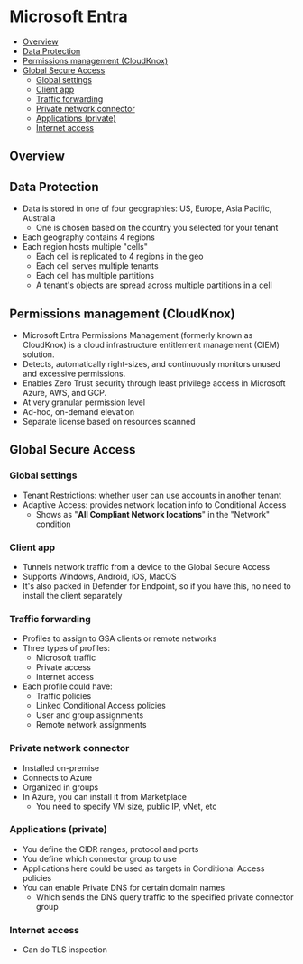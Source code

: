 # Microsoft Entra

- [Overview](#overview)
- [Data Protection](#data-protection)
- [Permissions management (CloudKnox)](#permissions-management-cloudknox)
- [Global Secure Access](#global-secure-access)
  - [Global settings](#global-settings)
  - [Client app](#client-app)
  - [Traffic forwarding](#traffic-forwarding)
  - [Private network connector](#private-network-connector)
  - [Applications (private)](#applications-private)
  - [Internet access](#internet-access)


## Overview


## Data Protection

- Data is stored in one of four geographies: US, Europe, Asia Pacific, Australia
  - One is chosen based on the country you selected for your tenant
- Each geography contains 4 regions
- Each region hosts multiple "cells"
  - Each cell is replicated to 4 regions in the geo
  - Each cell serves multiple tenants
  - Each cell has multiple partitions
  - A tenant's objects are spread across multiple partitions in a cell


## Permissions management (CloudKnox)

- Microsoft Entra Permissions Management (formerly known as CloudKnox) is a cloud infrastructure entitlement management (CIEM) solution.
- Detects, automatically right-sizes, and continuously monitors unused and excessive permissions.
- Enables Zero Trust security through least privilege access in Microsoft Azure, AWS, and GCP.
- At very granular permission level
- Ad-hoc, on-demand elevation
- Separate license based on resources scanned


## Global Secure Access

### Global settings

- Tenant Restrictions: whether user can use accounts in another tenant
- Adaptive Access: provides network location info to Conditional Access
  - Shows as "**All Compliant Network locations**" in the "Network" condition

### Client app

- Tunnels network traffic from a device to the Global Secure Access
- Supports Windows, Android, iOS, MacOS
- It's also packed in Defender for Endpoint, so if you have this, no need to install the client separately

### Traffic forwarding

- Profiles to assign to GSA clients or remote networks
- Three types of profiles:
  - Microsoft traffic
  - Private access
  - Internet access
- Each profile could have:
  - Traffic policies
  - Linked Conditional Access policies
  - User and group assignments
  - Remote network assignments

### Private network connector

- Installed on-premise
- Connects to Azure
- Organized in groups
- In Azure, you can install it from Marketplace
  - You need to specify VM size, public IP, vNet, etc

### Applications (private)

- You define the CIDR ranges, protocol and ports
- You define which connector group to use
- Applications here could be used as targets in Conditional Access policies
- You can enable Private DNS for certain domain names
  - Which sends the DNS query traffic to the specified private connector group

### Internet access

- Can do TLS inspection